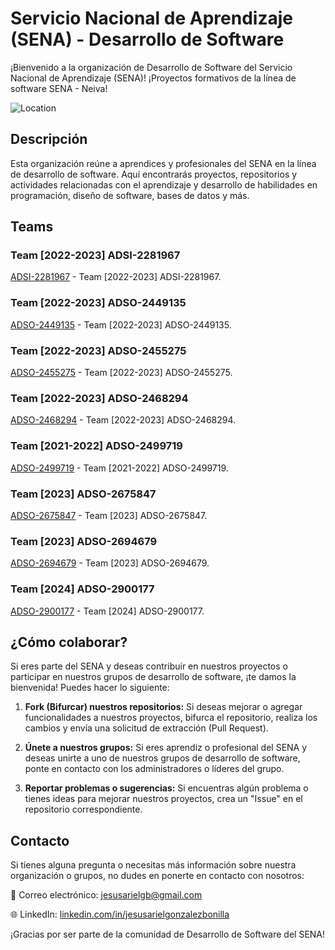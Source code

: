 # Servicio Nacional de Aprendizaje (SENA) - Desarrollo de Software

¡Bienvenido a la organización de Desarrollo de Software del Servicio Nacional de Aprendizaje (SENA)!
¡Proyectos formativos de la línea de software SENA - Neiva!

![Location](https://img.shields.io/badge/Location-Neiva,%20Huila,%20Colombia-blue)

## Descripción
Esta organización reúne a aprendices y profesionales del SENA en la línea de desarrollo de software. Aquí encontrarás proyectos, repositorios y actividades relacionadas con el aprendizaje y desarrollo de habilidades en programación, diseño de software, bases de datos y más.

## Teams

### Team [2022-2023] ADSI-2281967
[ADSI-2281967](https://github.com/ServicioNacionalAprendizaje/ADSI-2281967) - Team [2022-2023] ADSI-2281967.

### Team [2022-2023] ADSO-2449135
[ADSO-2449135](https://github.com/ServicioNacionalAprendizaje/ADSO-2449135) - Team [2022-2023] ADSO-2449135.

### Team [2022-2023] ADSO-2455275
[ADSO-2455275](https://github.com/ServicioNacionalAprendizaje/ADSO-2455275) - Team [2022-2023] ADSO-2455275.

### Team [2022-2023] ADSO-2468294
[ADSO-2468294](https://github.com/ServicioNacionalAprendizaje/ADSO-2468294) - Team [2022-2023] ADSO-2468294.

### Team [2021-2022] ADSO-2499719
[ADSO-2499719](https://github.com/ServicioNacionalAprendizaje/ADSO-2499719) - Team [2021-2022] ADSO-2499719.

### Team [2023] ADSO-2675847
[ADSO-2675847](https://github.com/ServicioNacionalAprendizaje/ADSO-2675847) - Team [2023] ADSO-2675847.

### Team [2023] ADSO-2694679
[ADSO-2694679](https://github.com/ServicioNacionalAprendizaje/ADSO-2694679) - Team [2023] ADSO-2694679.

### Team [2024] ADSO-2900177
[ADSO-2900177](https://github.com/ServicioNacionalAprendizaje/ADSO-2900177.git) - Team [2024] ADSO-2900177.

## ¿Cómo colaborar?
Si eres parte del SENA y deseas contribuir en nuestros proyectos o participar en nuestros grupos de desarrollo de software, ¡te damos la bienvenida! Puedes hacer lo siguiente:

1. **Fork (Bifurcar) nuestros repositorios:** Si deseas mejorar o agregar funcionalidades a nuestros proyectos, bifurca el repositorio, realiza los cambios y envía una solicitud de extracción (Pull Request).

2. **Únete a nuestros grupos:** Si eres aprendiz o profesional del SENA y deseas unirte a uno de nuestros grupos de desarrollo de software, ponte en contacto con los administradores o líderes del grupo.

3. **Reportar problemas o sugerencias:** Si encuentras algún problema o tienes ideas para mejorar nuestros proyectos, crea un "Issue" en el repositorio correspondiente.

## Contacto
Si tienes alguna pregunta o necesitas más información sobre nuestra organización o grupos, no dudes en ponerte en contacto con nosotros:


📧 Correo electrónico: [jesusarielgb@gmail.com](mailto:jesusarielgb@gmail.com)

🌐 LinkedIn: [linkedin.com/in/jesusarielgonzalezbonilla](https://www.linkedin.com/in/jesusarielgonzalezbonilla)

¡Gracias por ser parte de la comunidad de Desarrollo de Software del SENA!
